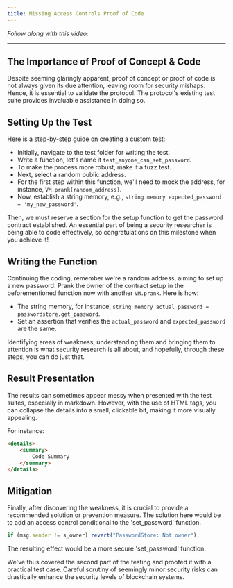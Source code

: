 ```yaml
---
title: Missing Access Controls Proof of Code
---
```


_Follow along with this video:_



---

## The Importance of Proof of Concept &amp; Code

Despite seeming glaringly apparent, proof of concept or proof of code is not always given its due attention, leaving room for security mishaps. Hence, it is essential to validate the protocol. The protocol's existing test suite provides invaluable assistance in doing so.

## Setting Up the Test

Here is a step-by-step guide on creating a custom test:

- Initially, navigate to the test folder for writing the test.
- Write a function, let's name it `test_anyone_can_set_password`.
- To make the process more robust, make it a fuzz test.
- Next, select a random public address.
- For the first step within this function, we'll need to mock the address, for instance, `VM.prank(random_address)`.
- Now, establish a string memory, e.g., `string memory expected_password = 'my_new_password'`.

Then, we must reserve a section for the setup function to get the password contract established. An essential part of being a security researcher is being able to code effectively, so congratulations on this milestone when you achieve it!

## Writing the Function

Continuing the coding, remember we're a random address, aiming to set up a new password. Prank the owner of the contract setup in the beforementioned function now with another `VM.prank`. Here is how:

- The string memory, for instance, `string memory actual_password = passwordstore.get_password`.
- Set an assertion that verifies the `actual_password` and `expected_password` are the same.

Identifying areas of weakness, understanding them and bringing them to attention is what security research is all about, and hopefully, through these steps, you can do just that.

## Result Presentation

The results can sometimes appear messy when presented with the test suites, especially in markdown. However, with the use of HTML tags, you can collapse the details into a small, clickable bit, making it more visually appealing.

For instance:

```markdown
<details>
    <summary>
        Code Summary
    </summary>
</details>
```

## Mitigation

Finally, after discovering the weakness, it is crucial to provide a recommended solution or prevention measure. The solution here would be to add an access control conditional to the 'set_password' function.

```javascript
if (msg.sender != s_owner) revert("PasswordStore: Not owner");
```

The resulting effect would be a more secure 'set_password' function.

We've thus covered the second part of the testing and proofed it with a practical test case. Careful scrutiny of seemingly minor security risks can drastically enhance the security levels of blockchain systems.
